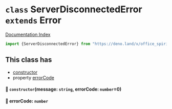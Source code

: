 # `class` ServerDisconnectedError `extends` Error

[Documentation Index](../README.md)

```ts
import {ServerDisconnectedError} from "https://deno.land/x/office_spirit_mysql/v0.19.3/mod.ts"
```

## This class has

- [constructor](#-constructormessage-string-errorcode-number0)
- property [errorCode](#-errorcode-number)


#### 🔧 `constructor`(message: `string`, errorCode: `number`=0)



#### 📄 errorCode: `number`



